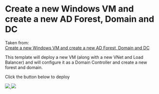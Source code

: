 # Create a new Windows VM and create a new AD Forest, Domain and DC

Taken from:  
[Create a new Windows VM and create a new AD Forest, Domain and DC](https://github.com/Azure/azure-quickstart-templates/tree/master/active-directory-new-domain)

This template will deploy a new VM (along with a new VNet and Load Balancer) and will configure it as a Domain Controller and create a new forest and domain.

Click the button below to deploy

<a href="https://portal.azure.com/#create/Microsoft.Template/uri/https%3A%2F%2Fraw.githubusercontent.com%2tonyskidmore%2arm_azure_new_ad_domain%2master%2azuredeploy.json" target="_blank">     <img src="http://azuredeploy.net/deploybutton.png"/>
</a>
<a href="http://armviz.io/#/?load=https%3A%2F%2Fraw.githubusercontent.com%2tonyskidmore%2arm_azure_new_ad_domain%2master%2azuredeploy.json" target="_blank">     <img src="http://armviz.io/visualizebutton.png"/>
</a>
